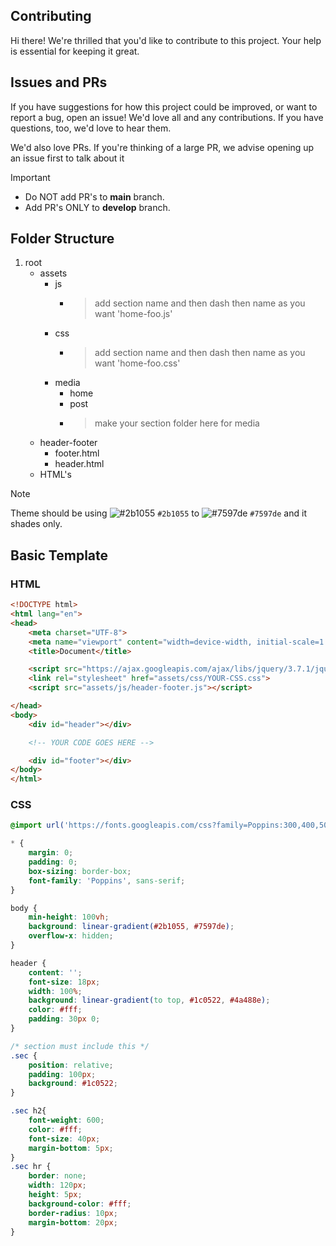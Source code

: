 ## Contributing

Hi there! We're thrilled that you'd like to contribute to this project. Your help is essential for keeping it great.

## Issues and PRs

If you have suggestions for how this project could be improved, or want to report a bug, open an issue! We'd love all and any contributions. If you have questions, too, we'd love to hear them.

We'd also love PRs. If you're thinking of a large PR, we advise opening up an issue first to talk about it

> [!IMPORTANT]  
> - Do NOT add PR's to **main** branch.
> - Add PR's ONLY to **develop** branch.

## Folder Structure

1. root
   - assets
     - js
       - > add section name and then dash then name as you want 'home-foo.js'
     - css
       - > add section name and then dash then name as you want 'home-foo.css'
     - media
       - home
       - post
       - > make your section folder here for media
   - header-footer
       - footer.html
       - header.html
   - HTML's

> [!NOTE]  
> Theme should be using ![#2b1055](https://placehold.co/5/2b1055/2b1055.png) `#2b1055` to ![#7597de](https://placehold.co/1/7597de/7597de.png) `#7597de` and it shades only.


## Basic Template

### HTML

```html
<!DOCTYPE html>
<html lang="en">
<head>
    <meta charset="UTF-8">
    <meta name="viewport" content="width=device-width, initial-scale=1.0">
    <title>Document</title>

    <script src="https://ajax.googleapis.com/ajax/libs/jquery/3.7.1/jquery.min.js"></script>
    <link rel="stylesheet" href="assets/css/YOUR-CSS.css">
    <script src="assets/js/header-footer.js"></script>

</head>
<body>
    <div id="header"></div>

    <!-- YOUR CODE GOES HERE -->

    <div id="footer"></div>
</body>
</html>
```

### CSS

```css
@import url('https://fonts.googleapis.com/css?family=Poppins:300,400,500,600,700,800,900&display=swap');

* {
    margin: 0;
    padding: 0;
    box-sizing: border-box;
    font-family: 'Poppins', sans-serif;
}

body {
    min-height: 100vh;
    background: linear-gradient(#2b1055, #7597de);
    overflow-x: hidden;
}

header {
    content: '';
    font-size: 18px;
    width: 100%;
    background: linear-gradient(to top, #1c0522, #4a488e);
    color: #fff;
    padding: 30px 0;
}

/* section must include this */
.sec {
    position: relative;
    padding: 100px;
    background: #1c0522;
}

.sec h2{
    font-weight: 600;
    color: #fff;
    font-size: 40px;
    margin-bottom: 5px;
}
.sec hr {
    border: none;
    width: 120px;
    height: 5px;
    background-color: #fff;
    border-radius: 10px;
    margin-bottom: 20px;
}
```